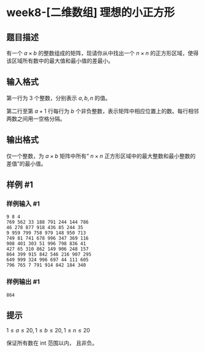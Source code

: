 # week8-[二维数组] 理想的小正方形

## 题目描述

有一个 $a \times b$ 的整数组成的矩阵，现请你从中找出一个 $n \times n$ 的正方形区域，使得该区域所有数中的最大值和最小值的差最小。

## 输入格式

第一行为 $3$ 个整数，分别表示 $a,b,n$ 的值。

第二行至第 $a+1$ 行每行为 $b$ 个非负整数，表示矩阵中相应位置上的数。每行相邻两数之间用一空格分隔。

## 输出格式

仅一个整数，为 $a \times b$ 矩阵中所有“ $n \times n$ 正方形区域中的最大整数和最小整数的差值”的最小值。

## 样例 #1

### 样例输入 #1

```
9 8 4
769 562 33 188 791 244 144 786
46 278 877 918 436 85 244 35
9 959 799 758 979 148 950 713
749 81 741 678 996 347 369 116
908 401 303 51 996 798 836 41
427 65 310 862 149 906 248 157
864 399 915 842 546 216 907 295
649 999 324 996 697 44 111 605
796 765 7 791 914 842 184 340
```

### 样例输出 #1

```
864
```

## 提示

$1 \leq a \leq 20, 1 \leq b \leq 20, 1 \leq n \leq 20$

保证所有数在 int 范围以内， 且非负。